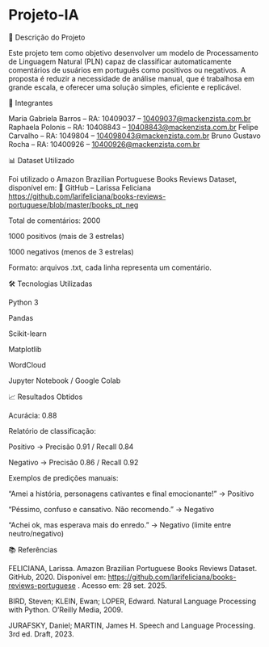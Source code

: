 # Projeto-IA

📌 Descrição do Projeto

Este projeto tem como objetivo desenvolver um modelo de Processamento de Linguagem Natural (PLN) capaz de classificar automaticamente comentários de usuários em português como positivos ou negativos.
A proposta é reduzir a necessidade de análise manual, que é trabalhosa em grande escala, e oferecer uma solução simples, eficiente e replicável.

👥 Integrantes

Maria Gabriela Barros – RA: 10409037 – 10409037@mackenzista.com.br
Raphaela Polonis – RA: 10408843 – 10408843@mackenzista.com.br
Felipe Carvalho – RA: 1049804 – 104098043@mackenzista.com.br
Bruno Gustavo Rocha – RA: 10400926 – 10400926@mackenzista.com.br


📊 Dataset Utilizado

Foi utilizado o Amazon Brazilian Portuguese Books Reviews Dataset, disponível em:
🔗 GitHub – Larissa Feliciana https://github.com/larifeliciana/books-reviews-portuguese/blob/master/books_pt_neg

Total de comentários: 2000

1000 positivos (mais de 3 estrelas)

1000 negativos (menos de 3 estrelas)

Formato: arquivos .txt, cada linha representa um comentário.

🛠️ Tecnologias Utilizadas

Python 3

Pandas

Scikit-learn

Matplotlib

WordCloud

Jupyter Notebook / Google Colab

📈 Resultados Obtidos

Acurácia: 0.88

Relatório de classificação:

Positivo → Precisão 0.91 / Recall 0.84

Negativo → Precisão 0.86 / Recall 0.92

Exemplos de predições manuais:

“Amei a história, personagens cativantes e final emocionante!” → Positivo

“Péssimo, confuso e cansativo. Não recomendo.” → Negativo

“Achei ok, mas esperava mais do enredo.” → Negativo (limite entre neutro/negativo)



📚 Referências

FELICIANA, Larissa. Amazon Brazilian Portuguese Books Reviews Dataset. GitHub, 2020. Disponível em: https://github.com/larifeliciana/books-reviews-portuguese
. Acesso em: 28 set. 2025.

BIRD, Steven; KLEIN, Ewan; LOPER, Edward. Natural Language Processing with Python. O’Reilly Media, 2009.

JURAFSKY, Daniel; MARTIN, James H. Speech and Language Processing. 3rd ed. Draft, 2023.
